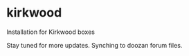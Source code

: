 # kirkwood
Installation for Kirkwood boxes

Stay tuned for more updates. Synching to doozan forum files.
